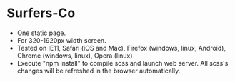 # Surfers-Co
* One static page.
* For 320-1920px width screen.
* Tested on IE11, Safari (iOS and Mac), Firefox (windows, linux, Android), Chrome (windows, linux), Opera (linux)
* Execute "npm install" to compile scss and launch web server. All scss's changes will be refreshed in the browser automatically.
